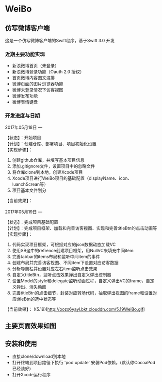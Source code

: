 # WeiBo

## 仿写微博客户端

这是一个仿写微博客户端的Swift程序，基于Swift 3.0 开发

### 近期主要功能实现

- 新浪微博首页（未登录）
- 新浪微博登录功能（Oauth 2.0 授权）
- 首页微博内容图文混排
- 微博页面的图片浏览器功能
- 微博未登录情况下访客视图
- 微博发布功能
- 微博表情键盘

### 开发进度与日期

2017年05月18日 — 

【状态】：开始项目 <br>
【计划】：创建仓库、部署项目、项目初始化设置 <br>
【实现步骤】：<br>

1. 创建github仓库，并填写基本项目信息
2. 添加.gitignore文件，设置项目中的忽略文件
3. 将仓库clone到本地，创建Xcode项目
4. Xcode项目进行WeiBo项目的基础配置（displayName、icon、luanchScrean等）
5. 项目基本文件划分

【当前效果】：
<br><br>
2017年05月19日 — 

【状态】：完成项目基础配置 <br>
【计划】：完成项目框架、加载和完善访客视图、实现和完善titleBtn的点击动画等 <br>
【实现步骤】：<br>

1. 代码实现项目框架，可根据对应的json数据动态加载VC
2. 使用SB这中的refrence创建项目框架，用NullVC来填充中间item
3. 完善tabbar的items布局和监听中间item的事件
4. 创建布局并完善访客视图、不同item下设置对应访客数据
5. 分析导航栏并设置对应左右item监听点击效果
6. 自定义titleBtn，监听点击效果弹出自定义弹出控制器
7. 设置Model的style和delegate监听动画过程，自定义弹出VC的frame，自定义弹出、消失动画
8. 完善titleBtn的点击细节，封装对应转场代码，抽取弹出视图的frame和设置对应titleBtn的选中状态等

【当前效果】：
!(5.19)[http://oozx6yayl.bkt.clouddn.com/5.19WeiBo.gif]


## 主要页面效果如图

## 安装和使用

- 直接clone/download到本地
- 打开终端到项目路径下执行 'pod update' 安装Pod依赖，(默认你CocoaPod已经装好)
- 打开Xcode运行程序
